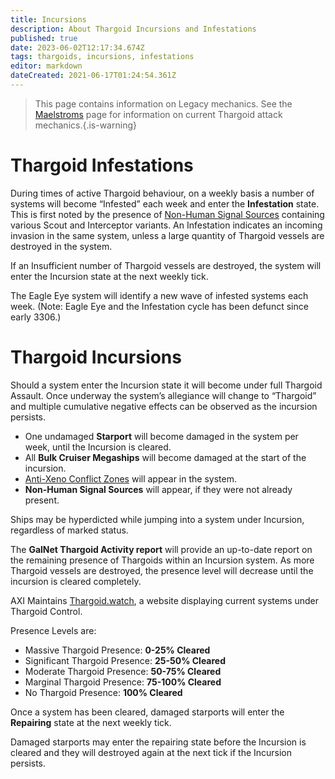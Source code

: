 ```yaml
---
title: Incursions
description: About Thargoid Incursions and Infestations
published: true
date: 2023-06-02T12:17:34.674Z
tags: thargoids, incursions, infestations
editor: markdown
dateCreated: 2021-06-17T01:24:54.361Z
---
```


> This page contains information on Legacy mechanics. See the [Maelstroms](/en/Maelstrom) page for information on current Thargoid attack mechanics.{.is-warning}

# Thargoid Infestations
During times of active Thargoid behaviour, on a weekly basis a number of systems will become “Infested” each week and enter the **Infestation** state. This is first noted by the presence of [Non-Human Signal Sources](/en/nhss) containing various Scout and Interceptor variants. An Infestation indicates an incoming invasion in the same system, unless a large quantity of Thargoid vessels are destroyed in the system.

If an Insufficient number of Thargoid vessels are destroyed, the system will enter the Incursion state at the next weekly tick.

The Eagle Eye system will identify a new wave of infested systems each week. (Note: Eagle Eye and the Infestation cycle has been defunct since early 3306.)

# Thargoid Incursions
Should a system enter the Incursion state it will become under full Thargoid Assault. Once underway the system’s allegiance will change to “Thargoid” and multiple cumulative negative effects can be observed as the incursion persists.

- One undamaged **Starport** will become damaged in the system per week, until the Incursion is cleared.
- All **Bulk Cruiser Megaships** will become damaged at the start of the incursion.
- [Anti-Xeno Conflict Zones](/en/conflict-zones) will appear in the system.
- **Non-Human Signal Sources** will appear, if they were not already present.

Ships may be hyperdicted while jumping into a system under Incursion, regardless of marked status.

The **GalNet Thargoid Activity report** will provide an up-to-date report on the remaining presence of Thargoids within an Incursion system. As more Thargoid vessels are destroyed, the presence level will decrease until the incursion is cleared completely.

AXI Maintains [Thargoid.watch](https://www.antixenoinitiative.com/watch), a website displaying current systems under Thargoid Control.


Presence Levels are:

- Massive Thargoid Presence: **0-25% Cleared**
- Significant Thargoid Presence: **25-50% Cleared**
- Moderate Thargoid Presence: **50-75% Cleared**
- Marginal Thargoid Presence: **75-100% Cleared**
- No Thargoid Presence: **100% Cleared**

Once a system has been cleared, damaged starports will enter the **Repairing** state at the next weekly tick.

Damaged starports may enter the repairing state before the Incursion is cleared and they will destroyed again at the next tick if the Incursion persists.
